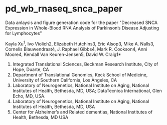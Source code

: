 # pd_wb_rnaseq_snca_paper
Data anlaysis and figure generation code for the paper "Decreased SNCA Expression in Whole-Blood RNA Analysis of Parkinson’s Disease Adjusting for Lymphocytes"

Kayla Xu$^{1}$, Ivo Violich2, Elizabeth Hutchins3, Eric Alsop3, Mike A. Nalls3, Cornelis Blauwendraat4, J. Raphael Gibbs4, Mark R. Cookson4, Anni Moore4, Kendall Van Keuren-Jensen5, David W. Craig1*
1.	Integrated Translational Sciences, Beckman Research Institute, City of Hope, Duarte, CA 
2.	Department of Translational Genomics, Keck School of Medicine, University of Southern California, Los Angeles, CA 
3.	Laboratory of Neurogenetics, National Institute on Aging, National Institutes of Health, Bethesda, MD, USA; DataTecnica International, Glen Echo, MD, USA. 
4.	Laboratory of Neurogenetics, National Institute on Aging, National Institutes of Health, Bethesda, MD, USA 
5.	Center for Alzheimer’s and Related dementias, National Institutes of Health, Bethesda, MD USA 
